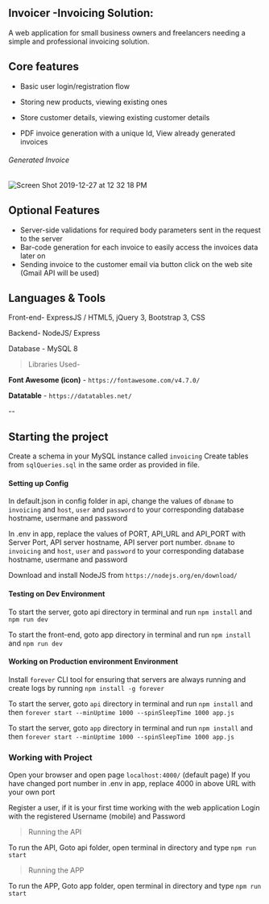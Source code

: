 ## **Invoicer -Invoicing Solution:**

A web application for small business owners and freelancers needing a simple and professional invoicing solution.
## Core features

- Basic user login/registration flow

- Storing new products, viewing existing ones

- Store customer details, viewing existing customer details

- PDF invoice generation with a unique Id, View already generated invoices

###### Generated Invoice
![Screen Shot 2019-12-27 at 12 32 18 PM](https://user-images.githubusercontent.com/23554810/71531752-fba71480-28a4-11ea-9d7a-bc72b2e535ab.png)


## Optional Features

- Server-side validations for required body parameters sent in the request to the server
- Bar-code generation for each invoice to easily access the invoices data later on
- Sending invoice to the customer email via button click on the web site (Gmail API will be used)

## Languages &amp; Tools

Front-end- ExpressJS / HTML5, jQuery 3, Bootstrap 3, CSS

Backend- NodeJS/ Express

Database - MySQL 8

> Libraries Used-

**Font Awesome (icon)** - `https://fontawesome.com/v4.7.0/`

**Datatable** - `https://datatables.net/`

--

## Starting the project
Create a schema in your MySQL instance called `invoicing`
Create tables from `sqlQueries.sql` in the same order as provided in file.

#### Setting up Config
In default.json in config folder in api, change the values of `dbname` to `invoicing` and `host`, `user` and `password` to your corresponding database hostname, usermane and password

In .env in app, replace the values of PORT, API_URL and API_PORT with Server Port, API server hostname, API server port number. 
`dbname` to `invoicing` and `host`, `user` and `password` to your corresponding database hostname, usermane and password

Download and install NodeJS from `https://nodejs.org/en/download/`

#### Testing on Dev Environment
To start the server, goto api directory in terminal and run `npm install` and `npm run dev`

To start the front-end, goto app directory in terminal and run `npm install` and `npm run dev`

#### Working on Production environment Environment
Install `forever` CLI tool for ensuring that servers are always running and create logs by running `npm install -g forever`

To start the server, goto `api` directory in terminal and run `npm install` and then
 `forever start --minUptime 1000 --spinSleepTime 1000 app.js`

To start the server, goto `app` directory in terminal and run `npm install` and then
 `forever start --minUptime 1000 --spinSleepTime 1000 app.js`

### Working with Project
Open your browser and open page `localhost:4000/` (default page)
If you have changed port number in .env in app, replace 4000 in above URL with your own port

Register a user, if it is your first time working with the web application
Login with the registered Username (mobile) and Password 

> Running the API

To run the API, Goto api folder, open terminal in directory and type `npm run start`

> Running the APP

To run the APP, Goto app folder, open terminal in directory and type `npm run start`
